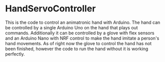 # HandServoController
This is the code to control an animatronic hand with Arduino.
The hand can be controlled by a single Arduino Uno on the hand that plays out commands.
Additionally it can be controlled by a glove with flex sensors and an Arduino Nano with NRF control to make the hand imitate a person's hand movements.
As of right now the glove to control the hand has not been finished, however the code to run the hand without it is working perfectly.

